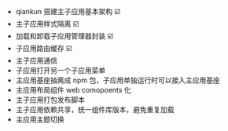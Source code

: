 - qiankun 搭建主子应用基本架构 ☑️
- 主子应用样式隔离 ☑️
- 加载和卸载子应用管理器封装 ☑️
- 子应用路由缓存 ☑️
- 主子应用通信
- 子应用打开另一个子应用菜单
- 主应用基座抽离成 npm 包，子应用单独运行时可以接入主应用基座
- 主应用布局组件 web comopoents 化
- 主子应用打包发布脚本
- 主子应用依赖共享，统一组件库版本，避免重复加载
- 主应用主题切换
